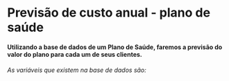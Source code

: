 # Previsão de custo anual - plano de saúde

#### Utilizando a base de dados de um Plano de Saúde, faremos a previsão do valor do plano para cada um de seus clientes.
###### As variáveis que existem na base de dados são:

